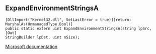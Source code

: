 ## ExpandEnvironmentStringsA

```
[DllImport("Kernel32.dll", SetLastError = true)][return: MarshalAs(UnmanagedType.Bool)]
public static extern uint ExpandEnvironmentStringsA(string lpSrc, [Out]
StringBuilder lpDst, uint nSize);
```

[Microsoft documentation](https://docs.microsoft.com/en-us/windows/win32/api/winbase/nf-winbase-expandenvironmentstringsa)
